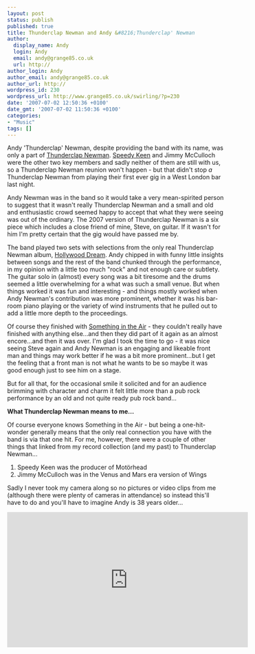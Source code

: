 ```yaml
---
layout: post
status: publish
published: true
title: Thunderclap Newman and Andy &#8216;Thunderclap' Newman
author:
  display_name: Andy
  login: Andy
  email: andy@grange85.co.uk
  url: http://
author_login: Andy
author_email: andy@grange85.co.uk
author_url: http://
wordpress_id: 230
wordpress_url: http://www.grange85.co.uk/swirling/?p=230
date: '2007-07-02 12:50:36 +0100'
date_gmt: '2007-07-02 11:50:36 +0100'
categories:
- "Music"
tags: []
---
```

Andy 'Thunderclap' Newman, despite providing the band with its name, was only a part of <a href="http://www.last.fm/music/Thunderclap+Newman" class="bbcode_artist">Thunderclap Newman</a>. <a href="http://www.last.fm/music/Speedy+Keen" class="bbcode_artist">Speedy Keen</a> and <span title="Unknown artist" class="bbcode_unknown">Jimmy McCulloch</span> were the other two key members and sadly neither of them are still with us, so a Thunderclap Newman reunion won't happen - but that didn't stop <em>a</em> Thunderclap Newman from playing their first ever gig in a West London bar last night.

Andy Newman was in the band so it would take a very mean-spirited person to suggest that it wasn't really Thunderclap Newman and a small and old and enthusiastic crowd seemed happy to accept that what they were seeing was out of the ordinary. The 2007 version of Thunderclap Newman is a six piece which includes a close friend of mine, Steve, on guitar. If it wasn't for him I'm pretty certain that the gig would have passed me by.

The band played two sets with selections from the only real Thunderclap Newman album, <a title="Thunderclap Newman - Hollywood Dream" href="http://www.last.fm/music/Thunderclap+Newman/Hollywood+Dream" class="bbcode_album">Hollywood Dream</a>. Andy chipped in with funny little insights between songs and the rest of the band chunked through the performance, in my opinion with a little too much "rock" and not enough care or subtlety. The guitar solo in (almost) every song was a bit tiresome and the drums seemed a little overwhelming for a what was such a small venue. But when things worked it was fun and interesting - and things mostly worked when Andy Newman's contribution was more prominent, whether it was his bar-room piano playing or the variety of wind instruments that he pulled out to add a little more depth to the proceedings.

Of course they finished with <a title="Thunderclap Newman - Something in the Air" href="http://www.last.fm/music/Thunderclap+Newman/_/Something+in+the+Air" class="bbcode_track">Something in the Air</a> - they couldn't really have finished with anything else...and then they did part of it again as an almost encore...and then it was over. I'm glad I took the time to go - it was nice seeing Steve again and Andy Newman is an engaging and likeable front man and things may work better if he was a bit more prominent...but I get the feeling that a front man is not what he wants to be so maybe it was good enough just to see him on a stage.

But for all that, for the occasional smile it solicited and for an audience brimming with character and charm it felt little more than a pub rock performance by an old and not quite ready pub rock band...

**What Thunderclap Newman means to me...**

Of course everyone knows Something in the Air - but being a one-hit-wonder generally means that the only real connection you have with the band is via that one hit. For me, however, there were a couple of other things that linked from my record collection (and my past) to Thunderclap Newman...

 1. Speedy Keen was the producer of Mot&ouml;rhead
 2. Jimmy McCulloch was in the Venus and Mars era version of Wings

Sadly I never took my camera along so no pictures or video clips from me (although there were plenty of cameras in attendance) so instead this'll have to do and you'll have to imagine Andy is 38 years older...

<iframe width="560" height="315" src="https://www.youtube.com/embed/k8zmkzshUvE" frameborder="0" allow="accelerometer; autoplay; encrypted-media; gyroscope; picture-in-picture" allowfullscreen></iframe>
